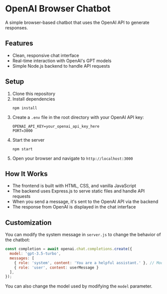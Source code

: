 # OpenAI Browser Chatbot

A simple browser-based chatbot that uses the OpenAI API to generate responses.

## Features

- Clean, responsive chat interface
- Real-time interaction with OpenAI's GPT models
- Simple Node.js backend to handle API requests

## Setup

1. Clone this repository
2. Install dependencies
   ```
   npm install
   ```
3. Create a `.env` file in the root directory with your OpenAI API key:
   ```
   OPENAI_API_KEY=your_openai_api_key_here
   PORT=3000
   ```
4. Start the server
   ```
   npm start
   ```
5. Open your browser and navigate to `http://localhost:3000`

## How It Works

- The frontend is built with HTML, CSS, and vanilla JavaScript
- The backend uses Express.js to serve static files and handle API requests
- When you send a message, it's sent to the OpenAI API via the backend
- The response from OpenAI is displayed in the chat interface

## Customization

You can modify the system message in `server.js` to change the behavior of the chatbot:

```javascript
const completion = await openai.chat.completions.create({
  model: 'gpt-3.5-turbo',
  messages: [
    { role: 'system', content: 'You are a helpful assistant.' }, // Modify this line
    { role: 'user', content: userMessage }
  ],
});
```

You can also change the model used by modifying the `model` parameter.